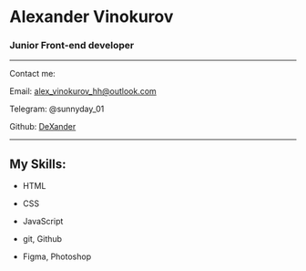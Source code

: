 # Alexander Vinokurov

### Junior Front-end developer
---
Contact me:

Email: alex_vinokurov_hh@outlook.com

Telegram: @sunnyday_01

Github: [DeXander](https://github.com/DeXander)

---

## My Skills:

- HTML

- CSS

- JavaScript

- git, Github

- Figma, Photoshop